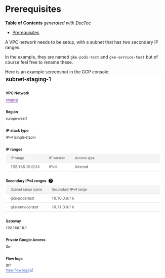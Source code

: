 # Prerequisites

<!-- START doctoc generated TOC please keep comment here to allow auto update -->
<!-- DON'T EDIT THIS SECTION, INSTEAD RE-RUN doctoc TO UPDATE -->
**Table of Contents**  *generated with [DocToc](https://github.com/thlorenz/doctoc)*

- [Prerequisites](#prerequisites)

<!-- END doctoc generated TOC please keep comment here to allow auto update -->

A VPC network needs to be setup, with a subnet that has two secondary IP ranges.

In the example, they are named `gke-pods-test` and `gke-service-test` but of course feel free to rename these.

Here is an example screenshot in the GCP console:
![GCP subnet](media/gcp_subnet.png)
